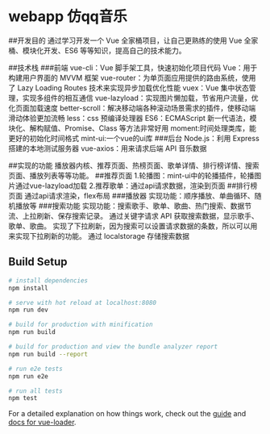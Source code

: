 # webapp 仿qq音乐

##开发目的
通过学习开发一个 Vue 全家桶项目，让自己更熟练的使用 Vue 全家桶、模块化开发、ES6 等等知识，提高自己的技术能力。

##技术栈
###前端
vue-cli：Vue 脚手架工具，快速初始化项目代码
Vue：用于构建用户界面的 MVVM 框架
vue-router：为单页面应用提供的路由系统，使用了 Lazy Loading Routes 技术来实现异步加载优化性能
vuex：Vue 集中状态管理，实现多组件的相互通信
vue-lazyload：实现图片懒加载，节省用户流量，优化页面加载速度
better-scroll：解决移动端各种滚动场景需求的插件，使移动端滑动体验更加流畅
less：css 预编译处理器
ES6：ECMAScript 新一代语法，模块化、解构赋值、Promise、Class 等方法非常好用
moment:时间处理类库，能更好的初始化时间格式
mint-ui:一个vue的ui库
###后台
Node.js：利用 Express 搭建的本地测试服务器
vue-axios：用来请求后端 API 音乐数据

##实现的功能
播放器内核、推荐页面、热榜页面、歌单详情、排行榜详情、搜索页面、播放列表等等功能。
##推荐页面
1.轮播图：mint-ui中的轮播插件，轮播图片通过vue-lazyload加载
2.推荐歌单：通过api请求数据，渲染到页面
##排行榜页面
通过api请求渲染，flex布局
###播放器
实现功能：顺序播放、单曲循环、随机播放等
###搜索功能
实现功能：搜索歌手、歌单、歌曲、热门搜索、数据节流、上拉刷新、保存搜索记录。
通过关键字请求 API 获取搜索数据，显示歌手、歌单、歌曲。
实现了下拉刷新，因为搜索可以设置请求数据的条数，所以可以用来实现下拉刷新的功能。
通过 localstorage 存储搜索数据
## Build Setup

``` bash
# install dependencies
npm install

# serve with hot reload at localhost:8080
npm run dev

# build for production with minification
npm run build

# build for production and view the bundle analyzer report
npm run build --report

# run e2e tests
npm run e2e

# run all tests
npm test
```

For a detailed explanation on how things work, check out the [guide](http://vuejs-templates.github.io/webpack/) and [docs for vue-loader](http://vuejs.github.io/vue-loader).


